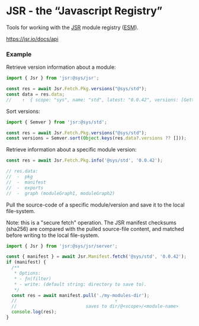 # JSR - the “Javascript Registry”
Tools for working with the [JSR](https://jsr.io/docs/api) module 
registry ([ESM](https://ecma-international.org/publications-and-standards/standards/ecma-262/)).

https://jsr.io/docs/api

### Example
Retrieve version information about a module:
```ts
import { Jsr } from 'jsr:@sys/jsr';

const res = await Jsr.Fetch.Pkg.versions("@sys/std");
const data = res.data; 
//    ↑  { scope: "sys", name: "std", latest: "0.0.42", versions: [Getter] }
```

Sort versions:
```ts
import { Semver } from 'jsr:@sys/std';

const res = await Jsr.Fetch.Pkg.versions("@sys/std");
const versions = Semver.sort(Object.keys(res.data?.versions ?? []));
```

Retrieve information about a specific module version:
```ts
const res = await Jsr.Fetch.Pkg.info('@sys/std', '0.0.42');

// res.data:
//  -  pkg
//  -  manifest
//  -  exports
//  -  graph (moduleGraph1, moduleGraph2)
```

Pull the source-code of a specific module/version and save it to the local file-system.

Note: this is a "secure fetch" operation. The JSR manifest checksums (sha256) are compared with
the pulled source-file content, and matched before writing to the local file-system.

```ts
import { Jsr } from 'jsr:@sys/jsr/server';

const { manifest } = await Jsr.Manifest.fetch('@sys/std', '0.0.42');
if (manifest) {
  /**
   * Options:
   * - ƒn(filter)
   * - write: (default string: directory to save to).
   */
  const res = await manifest.pull('./my-modules-dir'); 
  //                                     ↑
  //                          saves to dir/@<scope>/<module-name>
  console.log(res);
}

```
